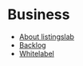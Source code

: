 # Business

- [About listingslab](./about-listingslab.md)
- [Backlog](./backlog.md)
- [Whitelabel](./whitelabel.md)